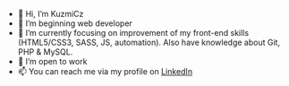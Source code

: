 - 👋 Hi, I’m KuzmiCz
- 👀 I’m beginning web developer
- 🌱 I’m currently focusing on improvement of my front-end skills (HTML5/CSS3, SASS, JS, automation). Also have knowledge about Git, PHP & MySQL.
- 💞️ I’m open to work
- 📫 You can reach me via my profile on <a href="https://www.linkedin.com/in/kuzmicz85/">LinkedIn</a>

<!---
KuzmiCz85/KuzmiCz85 is a ✨ special ✨ repository because its `README.md` (this file) appears on your GitHub profile.
You can click the Preview link to take a look at your changes.
--->
